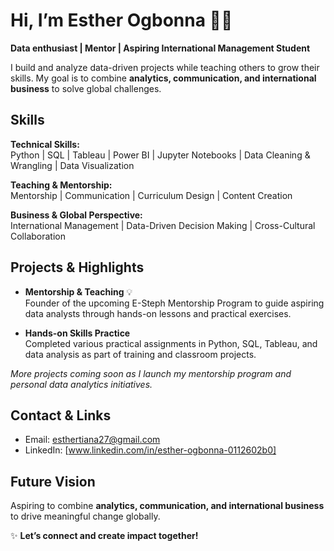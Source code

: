 # Hi, I’m Esther Ogbonna 👋🏽

**Data enthusiast | Mentor | Aspiring International Management Student**  

I build and analyze data-driven projects while teaching others to grow their skills. My goal is to combine **analytics, communication, and international business** to solve global challenges.


##  Skills

**Technical Skills:**  
Python | SQL | Tableau | Power BI | Jupyter Notebooks | Data Cleaning & Wrangling | Data Visualization  

**Teaching & Mentorship:**  
Mentorship | Communication | Curriculum Design | Content Creation  

**Business & Global Perspective:**  
International Management | Data-Driven Decision Making | Cross-Cultural Collaboration  


## Projects & Highlights

- **Mentorship & Teaching** 💡  
  Founder of the upcoming E-Steph Mentorship Program to guide aspiring data analysts through hands-on lessons and practical exercises.  

- **Hands-on Skills Practice**   
  Completed various practical assignments in Python, SQL, Tableau, and data analysis as part of training and classroom projects.  

*More projects coming soon as I launch my mentorship program and personal data analytics initiatives.*


##  Contact & Links

- Email: [esthertiana27@gmail.com](mailto:esthertiana27@gmail.com)  
- LinkedIn: [www.linkedin.com/in/esther-ogbonna-0112602b0]


##  Future Vision

Aspiring to combine **analytics, communication, and international business** to drive meaningful change globally.  


✨ **Let’s connect and create impact together!**
